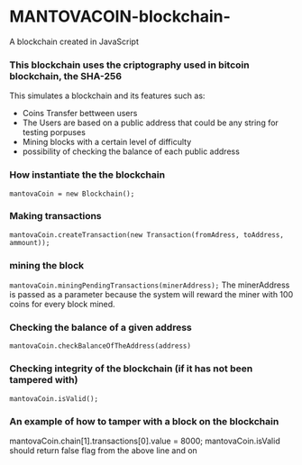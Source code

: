 # MANTOVACOIN-blockchain-
A blockchain created in JavaScript
<h3>This blockchain uses the criptography used in bitcoin blockchain, the SHA-256</h3>

This simulates a blockchain and its features such as:
<ul>

<li>Coins Transfer bettween users</li>
<li>The Users are based on a public address that could be any string for testing porpuses</li>
<li>Mining blocks with a certain level of difficulty</li>
<li>possibility of checking the balance of each public address</li>

</ul>

<h3>How instantiate the the blockchain</h3>
<p background="grey">
<code>mantovaCoin = new Blockchain();</code>
</p>

<h3> Making transactions </h3>
<code>mantovaCoin.createTransaction(new Transaction(fromAdress, toAddress, ammount));</code>

<h3> mining the block </h3>
<code>mantovaCoin.miningPendingTransactions(minerAddress);</code>
The minerAddress is passed as a parameter because the system will reward the miner with 100 coins for every block mined.

<h3> Checking the balance of a given address </h3>
<code>mantovaCoin.checkBalanceOfTheAddress(address)</code>

<h3> Checking integrity of the blockchain (if it has not been tampered with)</h3>
<code>mantovaCoin.isValid();</code>


<h3>An example of how to tamper with a block on the blockchain</h3>
mantovaCoin.chain[1].transactions[0].value = 8000;
mantovaCoin.isValid should return false flag from the above line and on
